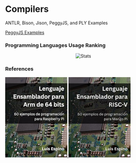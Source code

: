# Compilers

ANTLR, Bison, Jison, PeggyJS, and PLY Examples


[PeggyJS Examples](peggy)

### Programming Languages Usage Ranking

<div style="width: 100%;text-align: center;">
  <img src="https://kunusoft.com/lang.php?repo=compilers" alt="Stats">
</div>

### References

<a href="https://www.amazon.com/dp/B0FBQ7XZ7C">
  <img src="arm64.jpg" width="200" alt="Lenguaje Ensamblador para Arm de 64 bits">
</a>

<a href="https://www.amazon.com/dp/B0FJZGZP13">
  <img src="riscv.jpg" width="200" alt="Lenguaje Ensamblador para RISC-V">
</a>

